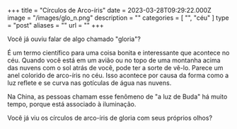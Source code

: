 +++
title = "Círculos de Arco-íris"
date = 2023-03-28T09:29:22.000Z
image = "/images/glo_n.png"
description = ""
categories = [ "", "céu" ]
type = "post"
aliases = ""
url = ""
+++

Você já ouviu falar de algo chamado "gloria"?

É um termo científico para uma coisa bonita e interessante que acontece no céu. Quando você está em um avião ou no topo de uma montanha acima das nuvens com o sol atrás de você, pode ter a sorte de vê-lo. Parece um anel colorido de arco-íris no céu. Isso acontece por causa da forma como a luz reflete e se curva nas gotículas de água nas nuvens.

Na China, as pessoas chamam esse fenômeno de "a luz de Buda" há muito tempo, porque está associado à iluminação.

Você já viu os círculos de arco-íris de gloria com seus próprios olhos?
